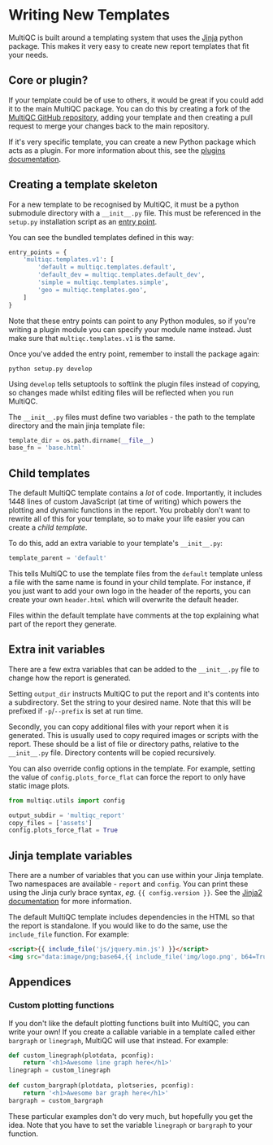 # Writing New Templates
MultiQC is built around a templating system that uses the 
[Jinja](http://jinja.pocoo.org/) python package. This makes it very
easy to create new report templates that fit your needs.

## Core or plugin?
If your template could be of use to others, it would be great if you
could add it to the main MultiQC package. You can do this by creating a
fork of the [MultiQC GitHub repository](https://github.com/ewels/MultiQC),
adding your template and then creating a pull request to merge your changes
back to the main repository.

If it's very specific template, you can create a new Python package which
acts as a plugin. For more information about this, see the
[plugins documentation](http://multiqc.info/docs/#multiqc-plugins).

## Creating a template skeleton
For a new template to be recognised by MultiQC, it must be a python submodule
directory with a `__init__.py` file. This must be referenced in the `setup.py`
installation script as an 
[entry point](https://pythonhosted.org/setuptools/setuptools.html#dynamic-discovery-of-services-and-plugins).

You can see the bundled templates defined in this way:

```python
entry_points = {
    'multiqc.templates.v1': [
        'default = multiqc.templates.default',
        'default_dev = multiqc.templates.default_dev',
        'simple = multiqc.templates.simple',
        'geo = multiqc.templates.geo',
    ]
}
```

Note that these entry points can point to any Python modules, so if you're
writing a plugin module you can specify your module name instead. Just make
sure that `multiqc.templates.v1` is the same.

Once you've added the entry point, remember to install the package again:
```
python setup.py develop
```
Using `develop` tells setuptools to softlink the plugin files instead of
copying, so changes made whilst editing files will be reflected when you
run MultiQC.

The `__init__.py` files must define two variables - the path to the template
directory and the main jinja template file:
```python
template_dir = os.path.dirname(__file__)
base_fn = 'base.html'
```

## Child templates
The default MultiQC template contains a _lot_ of code. Importantly, it includes
1448 lines of custom JavaScript (at time of writing) which powers the plotting
and dynamic functions in the report. You probably don't want to rewrite all of
this for your template, so to make your life easier you can create a
_child template_.

To do this, add an extra variable to your template's `__init__.py`:
```python
template_parent = 'default'
```

This tells MultiQC to use the template files from the `default` template unless
a file with the same name is found in your child template. For instance, if
you just want to add your own logo in the header of the reports, you can create
your own `header.html` which will overwrite the default header.

Files within the default template have comments at the top explaining what
part of the report they generate.

## Extra init variables
There are a few extra variables that can be added to the `__init__.py` file
to change how the report is generated.

Setting `output_dir` instructs MultiQC to put the report and it's contents
into a subdirectory. Set the string to your desired name. Note that this will
be prefixed if `-p`/`--prefix` is set at run time.

Secondly, you can copy additional files with your report when it is generated.
This is usually used to copy required images or scripts with the report. These
should be a list of file or directory paths, relative to the `__init__.py` file.
Directory contents will be copied recursively.

You can also override config options in the template. For example, setting
the value of `config.plots_force_flat` can force the report to only have
static image plots.

```python
from multiqc.utils import config

output_subdir = 'multiqc_report'
copy_files = ['assets']
config.plots_force_flat = True
```

## Jinja template variables
There are a number of variables that you can use within your Jinja template.
Two namespaces are available - `report` and `config`. You can print these
using the Jinja curly brace syntax, _eg._ `{{ config.version }}`. See the
[Jinja2 documentation](http://jinja.pocoo.org/docs/dev/templates/) for more
information.

The default MultiQC template includes dependencies in the HTML so that the
report is standalone. If you would like to do the same, use the `include_file`
function. For example:
```html
<script>{{ include_file('js/jquery.min.js') }}</script>
<img src="data:image/png;base64,{{ include_file('img/logo.png', b64=True) }}">
```


## Appendices
### Custom plotting functions
If you don't like the default plotting functions built into MultiQC, you
can write your own! If you create a callable variable in a template called
either `bargraph` or `linegraph`, MultiQC will use that instead. For example:

```python
def custom_linegraph(plotdata, pconfig):
    return '<h1>Awesome line graph here</h1>'
linegraph = custom_linegraph
  
def custom_bargraph(plotdata, plotseries, pconfig):
    return '<h1>Awesome bar graph here</h1>'
bargraph = custom_bargraph
```

These particular examples don't do very much, but hopefully you get the idea.
Note that you have to set the variable `linegraph` or `bargraph` to your function.

